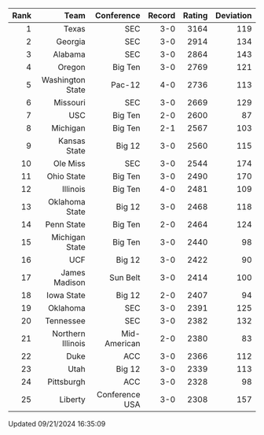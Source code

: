 | Rank  | Team                 | Conference           | Record   | Rating | Deviation |
| ---:  | ---:                 | ---:                 | ---:     | ---:   | ---:      |
| 1     | Texas                | SEC                  | 3-0      | 3164   | 119       |
| 2     | Georgia              | SEC                  | 3-0      | 2914   | 134       |
| 3     | Alabama              | SEC                  | 3-0      | 2864   | 143       |
| 4     | Oregon               | Big Ten              | 3-0      | 2769   | 121       |
| 5     | Washington State     | Pac-12               | 4-0      | 2736   | 113       |
| 6     | Missouri             | SEC                  | 3-0      | 2669   | 129       |
| 7     | USC                  | Big Ten              | 2-0      | 2600   | 87        |
| 8     | Michigan             | Big Ten              | 2-1      | 2567   | 103       |
| 9     | Kansas State         | Big 12               | 3-0      | 2560   | 115       |
| 10    | Ole Miss             | SEC                  | 3-0      | 2544   | 174       |
| 11    | Ohio State           | Big Ten              | 3-0      | 2490   | 170       |
| 12    | Illinois             | Big Ten              | 4-0      | 2481   | 109       |
| 13    | Oklahoma State       | Big 12               | 3-0      | 2468   | 118       |
| 14    | Penn State           | Big Ten              | 2-0      | 2464   | 124       |
| 15    | Michigan State       | Big Ten              | 3-0      | 2440   | 98        |
| 16    | UCF                  | Big 12               | 3-0      | 2422   | 90        |
| 17    | James Madison        | Sun Belt             | 3-0      | 2414   | 100       |
| 18    | Iowa State           | Big 12               | 2-0      | 2407   | 94        |
| 19    | Oklahoma             | SEC                  | 3-0      | 2391   | 125       |
| 20    | Tennessee            | SEC                  | 3-0      | 2382   | 132       |
| 21    | Northern Illinois    | Mid-American         | 2-0      | 2380   | 83        |
| 22    | Duke                 | ACC                  | 3-0      | 2366   | 112       |
| 23    | Utah                 | Big 12               | 3-0      | 2339   | 113       |
| 24    | Pittsburgh           | ACC                  | 3-0      | 2328   | 98        |
| 25    | Liberty              | Conference USA       | 3-0      | 2308   | 157       |

Updated 09/21/2024 16:35:09

